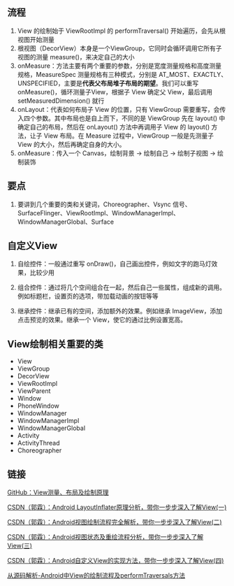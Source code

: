 
## 流程

1. View 的绘制始于 ViewRootImpl 的 performTraversal() 开始遍历，会先从根视图开始测量
2. 根视图（DecorView）本身是一个ViewGroup，它同时会循环调用它所有子视图的测量 measure()，来决定自己的大小
3. onMeasure：方法主要有两个重要的参数，分别是宽度测量规格和高度测量规格，MeasureSpec 测量规格有三种模式，分别是 AT_MOST、EXACTLY、UNSPECIFIED，主要是**代表父布局堆子布局的期望**。我们可以重写onMeasure()，循环测量子View，根据子 View 确定父 View，最后调用 setMeasuredDimension() 就行
4. onLayout：代表如何布局子 View 的位置，只有 ViewGroup 需要重写，会传入四个参数。其中布局也是自上而下，不同的是 ViewGroup 先在 layout() 中确定自己的布局，然后在 onLayout() 方法中再调用子 View 的 layout() 方法，让子 View 布局。在 Measure 过程中，ViewGroup 一般是先测量子 View 的大小，然后再确定自身的大小。
5. onMeasure：传入一个 Canvas，绘制背景 -> 绘制自己 -> 绘制子视图 -> 绘制装饰

## 要点

1. 要讲到几个重要的类和关键词，Choreographer、Vsync 信号、SurfaceFlinger、ViewRootImpl、WindowManagerImpl、WindowManagerGlobal、Surface


## 自定义View

1. 自绘控件：一般通过重写 onDraw()，自己画出控件，例如文字的跑马灯效果，比较少用

2. 组合控件：通过将几个空间组合在一起，然后自己一些属性，组成新的调用。例如标题栏，设置页的选项，带加载动画的按钮等等

3. 继承控件：继承已有的空间，添加额外的效果。例如继承 ImageView，添加点击预览的效果。继承一个 View，使它的通过比例设置宽高。

## View绘制相关重要的类

* View
* ViewGroup
* DecorView
* ViewRootImpl
* ViewParent
* Window
* PhoneWindow
* WindowManager
* WindowManagerImpl
* WindowManagerGlobal
* Activity
* ActivityThread
* Choreographer


## 链接
[GitHub：View测量、布局及绘制原理](https://github.com/LRH1993/android_interview/blob/master/android/basis/custom_view.md)

[CSDN（郭霖）：Android LayoutInflater原理分析，带你一步步深入了解View(一)](https://blog.csdn.net/guolin_blog/article/details/12921889)

[CSDN（郭霖）：Android视图绘制流程完全解析，带你一步步深入了解View(二)](https://blog.csdn.net/guolin_blog/article/details/16330267)

[CSDN（郭霖）：Android视图状态及重绘流程分析，带你一步步深入了解View(三)](https://blog.csdn.net/guolin_blog/article/details/17045157)

[CSDN（郭霖）：Android自定义View的实现方法，带你一步步深入了解View(四)](https://blog.csdn.net/guolin_blog/article/details/17357967)

[从源码解析-Android中View的绘制流程及performTraversals方法](https://blog.csdn.net/qq_30993595/article/details/80931556)
